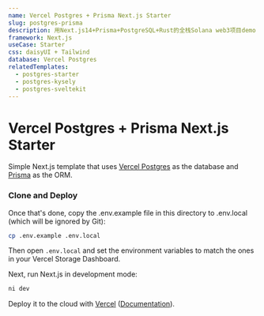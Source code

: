 ```yaml
---
name: Vercel Postgres + Prisma Next.js Starter
slug: postgres-prisma
description: 用Next.js14+Prisma+PostgreSQL+Rust的全栈Solana web3项目demo
framework: Next.js
useCase: Starter
css: daisyUI + Tailwind
database: Vercel Postgres
relatedTemplates:
  - postgres-starter
  - postgres-kysely
  - postgres-sveltekit
---
```

# Vercel Postgres + Prisma Next.js Starter

Simple Next.js template that uses [Vercel Postgres](https://vercel.com/postgres) as the database and [Prisma](https://prisma.io/) as the ORM.

### Clone and Deploy

Once that's done, copy the .env.example file in this directory to .env.local (which will be ignored by Git):

```bash
cp .env.example .env.local
```

Then open `.env.local` and set the environment variables to match the ones in your Vercel Storage Dashboard.

Next, run Next.js in development mode:

```bash
ni dev
```

Deploy it to the cloud with [Vercel](https://vercel.com/new?utm_source=github&utm_medium=readme&utm_campaign=vercel-examples) ([Documentation](https://nextjs.org/docs/deployment)).
